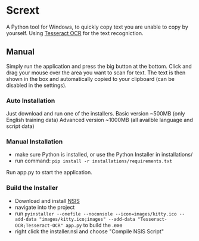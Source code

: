 # Scrext
A Python tool for Windows, to quickly copy text you are unable to copy by yourself.
Using [Tesseract OCR](https://github.com/UB-Mannheim/tesseract/wiki) for the text recogniction.

## Manual
Simply run the application and press the big button at the bottom. Click and drag your mouse over the area you want to scan for text. The text is then shown in the box and automatically copied to your clipboard (can be disabled in the settings). 

### Auto Installation
Just download and run one of the installers.
Basic version ~500MB (only English training data)
Advanced version ~1000MB (all availble language and script data)

### Manual Installation
- make sure Python is installed, or use the Python Installer in installations/
- run command: `pip install -r installations/requirements.txt`

Run app.py to start the application.

### Build the Installer
- Download and install [NSIS](https://nsis.sourceforge.io/Download)
- navigate into the project
- run `pyinstaller --onefile --noconsole --icon=images/kitty.ico --add-data "images/kitty.ico;images" --add-data "Tesseract-OCR;Tesseract-OCR" app.py` to build the .exe
- right click the installer.nsi and choose "Compile NSIS Script"


